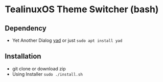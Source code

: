 # TealinuxOS Theme Switcher (bash)

## Dependency
* Yet Another Dialog [yad](https://github.com/v1cont/yad#building-git-version) or just `sudo apt install yad`

## Installation
* git clone or download zip
* Using Installer `sudo ./install.sh`
